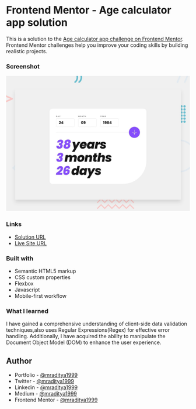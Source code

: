 # Frontend Mentor - Age calculator app solution

This is a solution to the [Age calculator app challenge on Frontend Mentor](https://www.frontendmentor.io/challenges/age-calculator-app-dF9DFFpj-Q). Frontend Mentor challenges help you improve your coding skills by building realistic projects.

### Screenshot

[![Design preview for the Age calculator app coding challenge](./design/desktop-preview.jpg)](https://fm-21-age-calculator-app.netlify.app)

### Links

- [Solution URL](https://www.frontendmentor.io/solutions/age-calculator-app--3_VPBjxRo)
- [Live Site URL](https://fm-21-age-calculator-app.netlify.app)

### Built with

- Semantic HTML5 markup
- CSS custom properties
- Flexbox
- Javascript
- Mobile-first workflow

### What I learned

I have gained a comprehensive understanding of client-side data validation techniques,also uses Regular Expressions(Regex) for effective error handling. Additionally, I have acquired the ability to manipulate the Document Object Model (DOM) to enhance the user experience.

## Author

- Portfolio - [@mraditya1999](https://www.adityayadav.live)
- Twitter - [@mraditya1999](https://twitter.com/mraditya1999)
- Linkedin - [@mraditya1999](https://www.linkedin.com/in/mraditya1999/)
- Medium - [@mraditya1999](https://medium.com/@mraditya1999)
- Frontend Mentor - [@mraditya1999](https://www.frontendmentor.io/profile/Aditya-oss-creator)
